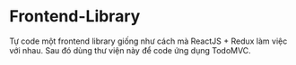 # Frontend-Library
Tự code một frontend library giống như cách mà ReactJS + Redux làm việc với nhau. Sau đó dùng thư viện này để code ứng dụng TodoMVC. 
